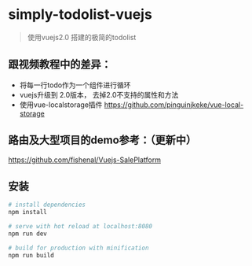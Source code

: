 # simply-todolist-vuejs

> 使用vuejs2.0 搭建的极简的todolist

## 跟视频教程中的差异：
  - 将每一行todo作为一个组件进行循环
  - vuejs升级到 2.0版本， 去掉2.0不支持的属性和方法
  - 使用vue-localstorage插件 https://github.com/pinguinjkeke/vue-local-storage


## 路由及大型项目的demo参考：（更新中）
  https://github.com/fishenal/Vuejs-SalePlatform
  
## 安装

``` bash
# install dependencies
npm install

# serve with hot reload at localhost:8080
npm run dev

# build for production with minification
npm run build
```

